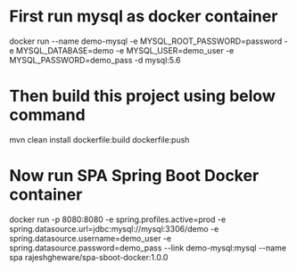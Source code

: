 # First run mysql as docker container

docker run --name demo-mysql -e MYSQL_ROOT_PASSWORD=password -e MYSQL_DATABASE=demo -e MYSQL_USER=demo_user -e MYSQL_PASSWORD=demo_pass -d mysql:5.6

# Then build this project using below command

mvn clean install dockerfile:build dockerfile:push

# Now run SPA Spring Boot Docker container

docker run -p 8080:8080 -e spring.profiles.active=prod -e spring.datasource.url=jdbc:mysql://mysql:3306/demo -e spring.datasource.username=demo_user -e spring.datasource.password=demo_pass --link demo-mysql:mysql --name spa rajeshgheware/spa-sboot-docker:1.0.0
